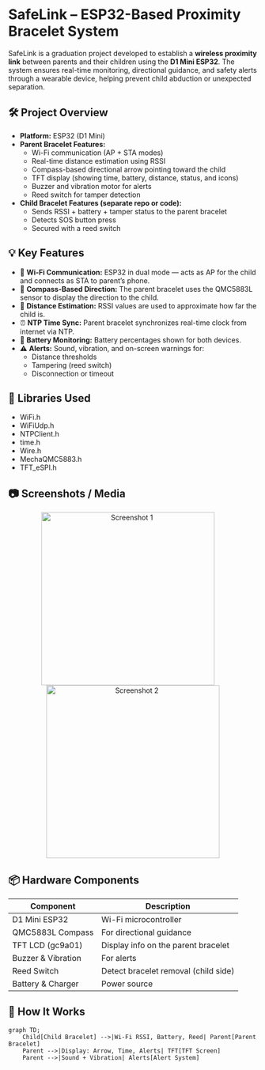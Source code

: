 # SafeLink – ESP32-Based Proximity Bracelet System

SafeLink is a graduation project developed to establish a **wireless proximity link** between parents and their children using the **D1 Mini ESP32**. The system ensures real-time monitoring, directional guidance, and safety alerts through a wearable device, helping prevent child abduction or unexpected separation.

## 🛠️ Project Overview

- **Platform:** ESP32 (D1 Mini)
- **Parent Bracelet Features:**
  - Wi-Fi communication (AP + STA modes)
  - Real-time distance estimation using RSSI
  - Compass-based directional arrow pointing toward the child
  - TFT display (showing time, battery, distance, status, and icons)
  - Buzzer and vibration motor for alerts
  - Reed switch for tamper detection
- **Child Bracelet Features (separate repo or code):**
  - Sends RSSI + battery + tamper status to the parent bracelet
  - Detects SOS button press
  - Secured with a reed switch

## 💡 Key Features

- 📡 **Wi-Fi Communication:** ESP32 in dual mode — acts as AP for the child and connects as STA to parent’s phone.
- 🧭 **Compass-Based Direction:** The parent bracelet uses the QMC5883L sensor to display the direction to the child.
- 📏 **Distance Estimation:** RSSI values are used to approximate how far the child is.
- ⏰ **NTP Time Sync:** Parent bracelet synchronizes real-time clock from internet via NTP.
- 🔋 **Battery Monitoring:** Battery percentages shown for both devices.
- ⚠️ **Alerts:** Sound, vibration, and on-screen warnings for:
  - Distance thresholds
  - Tampering (reed switch)
  - Disconnection or timeout
 
## 🧰 Libraries Used

- WiFi.h
- WiFiUdp.h
- NTPClient.h
- time.h
- Wire.h
- MechaQMC5883.h
- TFT_eSPI.h

## 📷 Screenshots / Media
<div align="center">
  <img src="https://github.com/user-attachments/assets/ad7c615a-64eb-40ef-98b1-5f8ace6e6ffd" width="350" height="350" alt="Screenshot 1" style="margin-right: 20px;" />
  <img src="https://github.com/user-attachments/assets/06812145-f4ab-43a8-8584-94b006f13d7e" width="350" height="350" alt="Screenshot 2" />
</div>

## 📦 Hardware Components

| Component            | Description                          |
|----------------------|--------------------------------------|
| D1 Mini ESP32        | Wi-Fi microcontroller                |
| QMC5883L Compass     | For directional guidance             |
| TFT LCD (gc9a01)     | Display info on the parent bracelet  |
| Buzzer & Vibration   | For alerts                           |
| Reed Switch          | Detect bracelet removal (child side) |
| Battery & Charger    | Power source                         |

## 🧪 How It Works

```mermaid
graph TD;
    Child[Child Bracelet] -->|Wi-Fi RSSI, Battery, Reed| Parent[Parent Bracelet]
    Parent -->|Display: Arrow, Time, Alerts| TFT[TFT Screen]
    Parent -->|Sound + Vibration| Alerts[Alert System]

